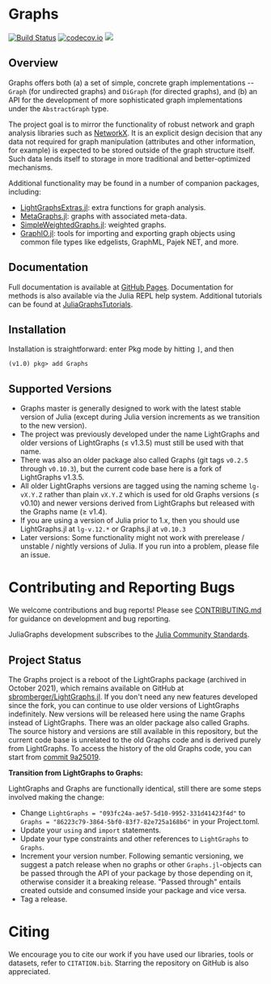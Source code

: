 # Graphs

[![Build Status](https://github.com/JuliaGraphs/Graphs.jl/actions/workflows/ci.yml/badge.svg?branch=master)](https://github.com/JuliaGraphs/Graphs.jl/actions/workflows/ci.yml?query=branch%3Amaster) [![codecov.io](http://codecov.io/github/JuliaGraphs/Graphs.jl/coverage.svg?branch=master)](http://codecov.io/github/JuliaGraphs/Graphs.jl?branch=master) [![](https://img.shields.io/badge/docs-latest-blue.svg)](https://juliagraphs.org/Graphs.jl/dev/)

## Overview

Graphs offers both (a) a set of simple, concrete graph implementations -- `Graph` (for undirected graphs) and `DiGraph` (for directed graphs), and (b) an API for the development of more sophisticated graph implementations under the `AbstractGraph` type.

The project goal is to mirror the functionality of robust network and graph analysis libraries such as [NetworkX](http://networkx.github.io). It is an explicit design decision that any data not required for graph manipulation (attributes and other information, for example) is expected to be stored outside of the graph structure itself. Such data lends itself to storage in more traditional and better-optimized mechanisms.

Additional functionality may be found in a number of companion packages, including:

- [LightGraphsExtras.jl](https://github.com/JuliaGraphs/LightGraphsExtras.jl): extra functions for graph analysis.
- [MetaGraphs.jl](https://github.com/JuliaGraphs/MetaGraphs.jl): graphs with associated meta-data.
- [SimpleWeightedGraphs.jl](https://github.com/JuliaGraphs/SimpleWeightedGraphs.jl): weighted graphs.
- [GraphIO.jl](https://github.com/JuliaGraphs/GraphIO.jl): tools for importing and exporting graph objects using common file types like edgelists, GraphML, Pajek NET, and more.

## Documentation

Full documentation is available at [GitHub Pages](https://juliagraphs.org/Graphs.jl/dev/). Documentation for methods is also available via the Julia REPL help system. Additional tutorials can be found at [JuliaGraphsTutorials](https://github.com/JuliaGraphs/JuliaGraphsTutorials).

## Installation

Installation is straightforward: enter Pkg mode by hitting `]`, and then

```julia-repl
(v1.0) pkg> add Graphs
```

## Supported Versions

- Graphs master is generally designed to work with the latest stable version of Julia (except during Julia version increments as we transition to the new version).
- The project was previously developed under the name LightGraphs and older versions of LightGraphs (≤ v1.3.5) must still be used with that name.
- There was also an older package also called Graphs (git tags `v0.2.5` through `v0.10.3`), but the current code base here is a fork of LightGraphs v1.3.5.
- All older LightGraphs versions are tagged using the naming scheme `lg-vX.Y.Z` rather than plain `vX.Y.Z` which is used for old Graphs versions (≤ v0.10) and newer versions derived from LightGraphs but released with the Graphs name (≥ v1.4).
- If you are using a version of Julia prior to 1.x, then you should use LightGraphs.jl at `lg-v.12.*` or Graphs.jl at `v0.10.3`
- Later versions: Some functionality might not work with prerelease / unstable / nightly versions of Julia. If you run into a problem, please file an issue.

# Contributing and Reporting Bugs

We welcome contributions and bug reports! Please see [CONTRIBUTING.md](https://github.com/JuliaGraphs/Graphs.jl/blob/master/CONTRIBUTING.md) for guidance on development and bug reporting.

JuliaGraphs development subscribes to the [Julia Community Standards](https://julialang.org/community/standards/).

## Project Status

The Graphs project is a reboot of the LightGraphs package (archived in October 2021), which remains available on GitHub at [sbromberger/LightGraphs.jl](https://github.com/sbromberger/LightGraphs.jl). If you don't need any new features developed since the fork, you can continue to use older versions of LightGraphs indefinitely. New versions will be released here using the name Graphs instead of LightGraphs. There was an older package also called Graphs. The source history and versions are still available in this repository, but the current code base is unrelated to the old Graphs code and is derived purely from LightGraphs. To access the history of the old Graphs code, you can start from [commit 9a25019](https://github.com/JuliaGraphs/Graphs.jl/commit/9a2501948053f60c630caf9d4fb257e689629041).

**Transition from LightGraphs to Graphs:**

LightGraphs and Graphs are functionally identical, still there are some steps involved making the change:

- Change `LightGraphs = "093fc24a-ae57-5d10-9952-331d41423f4d"` to `Graphs = "86223c79-3864-5bf0-83f7-82e725a168b6"` in your Project.toml.
- Update your `using` and `import` statements.
- Update your type constraints and other references to `LightGraphs` to `Graphs`.
- Increment your version number. Following semantic versioning, we suggest a patch release when no graphs or other `Graphs.jl`-objects can be passed through the API of your package by those depending on it, otherwise consider it a breaking release. "Passed through" entails created outside and consumed inside your package and vice versa.
- Tag a release.

# Citing

We encourage you to cite our work if you have used our libraries, tools or datasets, refer to `CITATION.bib`. Starring the repository on GitHub is also appreciated.

